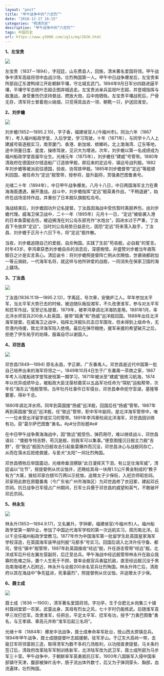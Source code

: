 ```yaml
---
layout: "post"
title: "甲午战争中的“六忠烈”"
date: "2018-12-17 16:15"
categories: "明清历史"
description: "甲午战争中的“六忠烈”"
tags: 中国历史
url: https://www.y5000.com/zgls/mq/2026.html
---
```






**1、左宝贵**

[![](https://img.y5000.com/uploads/allimg/140910/3-140910210G3604.jpg)](https://www.y5000.com)

左宝贵（1837－1894），字冠廷，山东费县人，回族，清末著名爱国将领。甲午战争中清军高级将领中血战沙场，壮烈殉国第一人。甲午中日战争爆发后，左宝贵率所部自辽东渡鸭绿江开赴朝鲜平壤，守北城玄武门。1894年9月日军分四路进逼平壤，平壤守军总统叶志超企图弃城逃走。左宝贵派亲兵监视叶志超，并登城指挥与敌激战，身受重伤仍坚持督战、燃放大炮，后中炮牺牲。左宝贵平壤战死后，尸骨无存，清军将士冒着炮火硝烟，只觅得其血衣一领、朝靴一只，护送回淮安。

**2、刘步蟾**

[![](https://img.y5000.com/uploads/allimg/140910/3-140910210S3120.jpg)](https://www.y5000.com)

刘步蟾(1852—1895.2.10)，字子香，福建侯官人(今福州市)。同治六年（1867年），考入福州船政学堂，入后学堂，学习驾驶。十年（1871年），与同学十八人上建威号驱逐舰实习，南至厦门、香港、新加坡、槟榔屿，北上渤海湾、辽东等地，途中测量日度、星度，操练驾驶，见识大为增进。次年，刘步蟾以第一名成绩成为福州船政学堂首届毕业生。光绪元年（1875年），刘步蟾任“建威”号管带。1880年清政府在德国伏尔铿造船厂订造铁甲舰，即后来的定远号、镇远号战列舰。1882年刘步蟾等被派前往德国，验收、协驾铁甲舰。1885年刘步蟾督带“定远”等舰顺利回国，被任命为“定远”舰管带，授参将，旋升副将，赏强勇巴图鲁勇号。

光绪二十年（1894年），中日甲午战争爆发。八月十八日，中日两国海军主力在黄海海面遭遇，展开激战。战斗中，刘步蟾指挥“定远”舰英勇作战，"不稍退避"，始终在战场坚持作战，并重创了日本舰队旗舰松岛号。

海战结束后，刘步蟾因功升记名提督。丁汝昌因海战中受伤暂时离舰养伤，由刘步蟾代理。威海卫保卫战中，二十一年（1895年）元月十一日，“定远”被偷袭入港的日本鱼雷艇击伤，被迫搁浅在刘公岛东部充作“水炮台”，因进水过于严重，丁汝昌下令放弃“定远”。当时刘公岛局势日益恶化，因恐“定远”将来落入敌手，丁汝昌、刘步蟾于正月十六日下令，将“定远”舰炸散。

当夜，刘步蟾追随自己的爱舰，自杀殉国。实践了生前"苟丧舰，必自裁"的誓言。时年43岁。李鸿章获悉刘步蟾自杀的消息后，深感惋惜，并盛赞刘步蟾当年直陈御日之计是实言真心。清廷谕令：将刘步蟾照提督阵亡例从优赐恤，世袭骑都尉加一等云骑尉。一代海军名将，就这样与他所钟爱的战舰，一同消失在保家卫国的海上疆场。

**3、丁汝昌**

[![](https://img.y5000.com/uploads/allimg/140910/3-14091021095G18.jpg)](https://www.y5000.com)

丁汝昌(1836.11.18—1895.2.12)，字禹廷，号次章，安徽庐江人。早年参加太平军，当太平军大势已去的时候，被迫随队叛投湘军，不久改隶淮军，参与对太平军和捻军作战，官至记名提督。1879年，被李鸿章调北洋海防差用。1881年1月，率北洋水师官兵200余人赴英国，接带“超勇”和“扬威”巡洋舰回国。1888年出任北洋海军提督。在威海卫之战中，指挥北洋舰队抗击日军围攻，但未得到上级命令，无奈港内待援，致北洋海军陷入绝境。最后在弹尽粮绝，援军来援的希望破灭之后，拒绝了伊东祐亨的劝降，服毒自尽以谢国人。

**4、邓世昌**

[![](https://img.y5000.com/uploads/allimg/140910/3-140910211055529.jpg)](https://www.y5000.com)

邓世昌(1849—1894)
原名永昌，字正卿。广东番禺人。邓世昌是近代中国第一批自己培养出来的海军将领之一。1849年10月4日生于广东番禺一茶商之家，1867年考入马尾船政学堂驾驶班第一期学习，1871年被派至“建威”舰练习航海，1874年以优异成绩毕业，被船政大臣沈葆桢嘉奖以五品军功任命为“琛航”运船帮带，次年任“海东云”炮舰管带。当年牡丹社事件日军侵台，邓世昌奉命扼守澎湖，基隆等要塞，得补千总。

1880年调北洋水师。同年到英国接“扬威”巡洋舰，回国后任“扬威”管带。1887年再到英国接“致远”巡洋舰，任“致远”管带，职中军中副将。是北洋海军管带中，唯一一位未曾出洋留学或实习的管带。1891年李鸿章检阅北洋海军，邓世昌因训练有功，获“葛尔萨巴图鲁”勇名。#p#分页标题#e#

在中日甲午战争黄海海战中，因“致远”舰受伤，弹药用尽，难以继续战斗，邓世昌语曰：“倭舰专恃吉野，苟沉是舰，则我军可以集事。”便意图撞沉日舰主力舰“吉野”，但“致远”舰因为日舰攻击引起鱼雷爆炸而沉没，邓世昌决心与战舰同存亡，从而在落水后拒绝救援，与爱犬“太阳”一同壮烈殉国。

邓世昌牺牲后举国震动，光绪帝垂泪撰联“此日漫挥天下泪，有公足壮海军威”，清廷谥以“壮节”，按提督例从优议恤并，还赐给其母一块用1.5公斤黄金制成的“教子有方”大匾，拨给邓家白银10万两以示抚恤，追赠太子少保衔，入祀京师昭忠祠。邓家用此款在原籍番禺（今广东省广州市海珠区）为邓世昌修了衣冠冢，建起邓氏宗祠。抗日战争日军侵占广州期间，日军士兵慑于邓世昌的威望和英气，不敢破坏邓氏宗祠。

**5、林永生**

[![](https://img.y5000.com/uploads/allimg/140910/3-14091021123CD.jpg)](https://www.y5000.com)

林永升(1853—1894.9.17)，又名翼升。字钟卿，福建侯官(今福州市)人。福州船政学堂第一期毕业，参加了中国近代海军学校的第一次远航实习，周历南北洋。后以千总任福州船政学堂教习。1877年作为中国海军第一批留学生赴英国皇家海军学校深造，在英国海军装甲战列舰“马那多”号实习。回国后调入北洋升任守备、都司，曾任“镇中”舰管带，1887年赴英国接收“经远”舰，升任游击管带“经远”舰。北洋成军后升任左翼左营副将，后迁至总兵。甲午海战中经远舰管带林永升在敌众我寡的危难之际，置个人生死于不顾，督率全舰官兵勇猛抗敌，直至经远舰沉没于黑岛南海域老人石附近，林永升与全舰200余名官兵壮烈殉国。林永升阵亡后，清政府以其在海战中“争先猛进，死事最烈”，照提督例从优议恤，并追赠太子少保。

**6、聂士成**

[![](https://img.y5000.com/uploads/allimg/140910/3-140910211332305.jpg)](https://www.y5000.com)

聂士成（1836
—1900），清军著名爱国将领。字功亭，生于合肥北乡岗集三十铺村聂祠堂郢一农家。武童出身，其母有烈女之风，七十岁时仍能练武。后随淮军袁甲三攻打捻军。改隶淮军，任把总，平定太平军、捻军有功，授予“力勇巴图鲁”勇名，与王孝祺、章高元并称“淮军后起三名将”。

光绪十年（1884年）爆发中法战争，聂士成奉命率军赴台，授山西太原镇总兵。1894年甲午战争，聂士成随提督叶志超援朝，驻军牙山。于辽东大高岭一带，击毙日军将领富刚三造，取得清军为数不多的几场胜利，以功授直隶提督。马关条约签订后，清政府改革陆军军制训练新军，北洋陆军改为武卫军，聂士成所部为马步军三十营。甲午战争中，于朝鲜率军英勇抵抗日军，1900年八国联军入侵中国率部镇守天津，腹部被弹片击中，肠子流出体外数寸，后又为子弹洞穿头、胸部，血流遍体，壮烈殉国。
